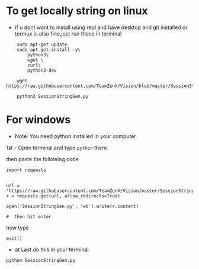 
# To get locally string on linux

- if u dont want to install using repl and have desktop and git installed or termux is also fine,just run these in terminal

```
    sudo apt-get update
    sudo apt get-install -y\
        python3\
        wget \
        curl\
        python3-dev

    wget https://raw.githubusercontent.com/TeamZenX/Vision/blob/master/SessionStringGen.py

    python3 SessionStringGen.py
```


# For windows


- Note: You need  python installed in your computer


1st - Open terminal and type `python` there


then paste the following code


```
import requests


url = 'https://raw.githubusercontent.com/TeamZenX/Vision/master/SessionStringGen.py'
r = requests.get(url, allow_redirects=True)

open('SessionStringGen.py', 'wb').write(r.content)

#  then hit enter

```
now type

```
exit()
```


- at Last do this in your terminal
```
python SessionStringGen.py
```
